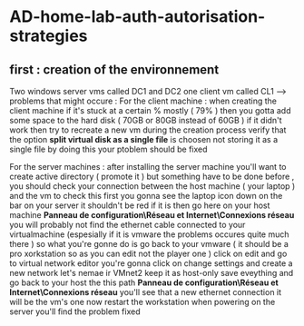 # AD-home-lab-auth-autorisation-strategies

## first : creation of the environnement 
Two windows server vms called DC1 and DC2 
one client vm called CL1 
--> problems that might occure : 
For the client machine : when creating the client machine if it's stuck at a certain % mostly ( 79% ) then you gotta add some space to the hard disk ( 70GB or 80GB instead of 60GB ) if it didn't work then try to recreate a new vm during the creation process verify that the option **split virtual disk as a single file** is choosen not storing it as a single file by doing this your ptoblem should be fixed  

For the server machines : after installing the server machine you'll want to create active directory ( promote it ) but something have to be done before , you should check your connection between the host machine ( your laptop ) and the vm  to check this first you gonna see the laptop icon down on the bar on your server it shouldn't be red if it is then go here on your host machine  **Panneau de configuration\Réseau et Internet\Connexions réseau** you will probably not find the ethernet cable connected to your virtualmachine (espesially if it is vmware the problems occures quite much there ) so what you're gonne do is go back to your vmware ( it should be a pro xorkstation so as you can edit not the player one  ) click on edit and go to virtual network editor you're gonna click on change settings and create a new network let's nemae ir VMnet2 keep it as host-only save eveything and go back to your host the this path **Panneau de configuration\Réseau et Internet\Connexions réseau** you'll see that a new ethernet connection it will be the vm's one now restart the workstation when powering on the server you'll find the problem fixed 
